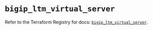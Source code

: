 # `bigip_ltm_virtual_server`

Refer to the Terraform Registry for docs: [`bigip_ltm_virtual_server`](https://registry.terraform.io/providers/f5networks/bigip/1.24.1/docs/resources/ltm_virtual_server).
